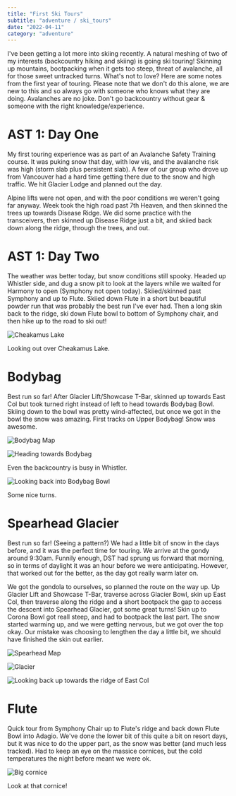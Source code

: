 ```yaml
---
title: "First Ski Tours"
subtitle: "adventure / ski_tours"
date: "2022-04-11"
category: "adventure"
---
```


I've been getting a lot more into skiing recently. A natural meshing of two of my interests (backcountry hiking and skiing) is going ski touring! Skinning up mountains, bootpacking when it gets too steep, threat of avalanche, all for those sweet untracked turns. What's not to love? Here are some notes from the first year of touring. Please note that we don't do this alone, we are new to this and so always go with someone who knows what they are doing. Avalanches are no joke. Don't go backcountry without gear & someone with the right knowledge/experience.

# AST 1: Day One

My first touring experience was as part of an Avalanche Safety Training course. It was puking snow that day, with low vis, and the avalanche risk was high (storm slab plus persistent slab). A few of our group who drove up from Vancouver had a hard time getting there due to the snow and high traffic. We hit Glacier Lodge and planned out the day.

Alpine lifts were not open, and with the poor conditions we weren't going far anyway. Week took the high road past 7th Heaven, and then skinned the trees up towards Disease Ridge. We did some practice with the transceivers, then skinned up Disease Ridge just a bit, and skiied back down along the ridge, through the trees, and out.

# AST 1: Day Two

The weather was better today, but snow conditions still spooky. Headed up Whistler side, and dug a snow pit to look at the layers while we waited for Harmony to open (Symphony not open today). Skiied/skinned past Symphony and up to Flute. Skiied down Flute in a short but beautiful powder run that was probably the best run I've ever had. Then a long skin back to the ridge, ski down Flute bowl to bottom of Symphony chair, and then hike up to the road to ski out!

![Cheakamus Lake](/images/touring_cheakamus.jpeg)
<p class="caption">Looking out over Cheakamus Lake.</p>

# Bodybag

Best run so far! After Glacier Lift/Showcase T-Bar, skinned up towards East Col but took turned right instead of left to head towards Bodybag Bowl. Skiing down to the bowl was pretty wind-affected, but once we got in the bowl the snow was amazing. First tracks on Upper Bodybag! Snow was awesome.

![Bodybag Map](/images/touring_bodybag_map.jpeg)

![Heading towards Bodybag](/images/touring_bodybag_skin.jpeg)
<p class="caption">Even the backcountry is busy in Whistler.</p>

![Looking back into Bodybag Bowl](/images/touring_bodybag.jpeg)
<p class="caption">Some nice turns.</p>

# Spearhead Glacier

Best run so far! (Seeing a pattern?) We had a little bit of snow in the days before, and it was the perfect time for touring. We arrive at the gondy around 9:30am. Funnily enough, DST had sprung us forward that morning, so in terms of daylight it was an hour before we were anticipating. However, that worked out for the better, as the day got really warm later on.

We got the gondola to ourselves, so planned the route on the way up. Up Glacier Lift and Showcase T-Bar, traverse across Glacier Bowl, skin up East Col, then traverse along the ridge and a short bootpack the gap to access the descent into Spearhead Glacier, got some great turns! Skin up to Corona Bowl got reall steep, and had to bootpack the last part. The snow started warming up, and we were getting nervous, but we got over the top okay. Our mistake was choosing to lengthen the day a little bit, we should have finished the skin out earlier.

![Spearhead Map](/images/touring_spearhead_map.jpeg)

![Glacier](/images/touring_spearhead2.jpeg)

![Looking back up towards the ridge of East Col](/images/touring_spearhead.jpeg)

# Flute

Quick tour from Symphony Chair up to Flute's ridge and back down Flute Bowl into Adagio. We've done the lower bit of this quite a bit on resort days, but it was nice to do the upper part, as the snow was better (and much less tracked). Had to keep an eye on the massice cornices, but the cold temperatures the night before meant we were ok.

![Big cornice](/images/touring_flute.jpeg)
<p class="caption">Look at that cornice!</p>